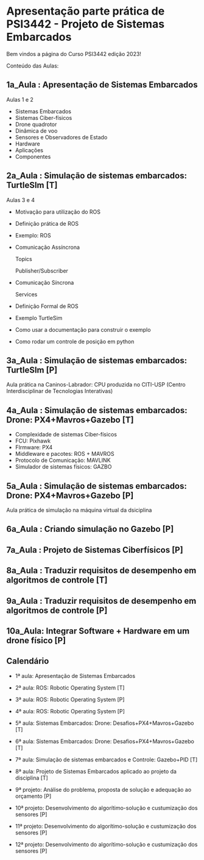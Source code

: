 # Apresentação parte prática de PSI3442 - Projeto de Sistemas Embarcados
Bem vindos a página do Curso PSI3442 edição 2023!

Conteúdo das Aulas:

## 1a_Aula : Apresentação de Sistemas Embarcados 

Aulas 1 e 2

* Sistemas Embarcados
*  Sistemas Ciber-físicos
*  Drone quadrotor
*  Dinâmica de voo
* Sensores e Observadores de Estado
* Hardware
* Aplicações
* Componentes   

## 2a_Aula : Simulação de sistemas embarcados: TurtleSIm [T]

Aulas 3 e 4

* Motivação para utilização do ROS
* Definição prática de ROS
* Exemplo: ROS
* Comunicação Assíncrona
  
  Topics
  
  Publisher/Subscriber
  
* Comunicação Síncrona
  
  Services

* Definição Formal de ROS
* Exemplo TurtleSim
* Como usar a documentação para construir o exemplo
* Como rodar um controle de posição em python


## 3a_Aula : Simulação de sistemas embarcados: TurtleSIm [P]
Aula prática na Caninos-Labrador: CPU produzida no CITI-USP (Centro Interdisciplinar de Tecnologias Interativas)

## 4a_Aula : Simulação de sistemas embarcados: Drone: PX4+Mavros+Gazebo [T]

* Complexidade de sistemas Ciber-físicos
* FCU: Pixhawk
* FIrmware: PX4
* Middleware e pacotes: ROS + MAVROS
* Protocolo de Comunicação: MAVLINK
* Simulador de sistemas físicos: GAZBO

## 5a_Aula : Simulação de sistemas embarcados: Drone: PX4+Mavros+Gazebo [P]
Aula prática de simulação na máquina virtual da dsiciplina

## 6a_Aula : Criando simulação no Gazebo [P]

## 7a_Aula : Projeto de Sistemas Ciberfísicos [P]

## 8a_Aula : Traduzir requisitos de desempenho em algoritmos de controle [T] 

## 9a_Aula : Traduzir requisitos de desempenho em algoritmos de controle [P]

## 10a_Aula: Integrar Software + Hardware em um drone físico [P]


## Calendário

* 1ª  aula: Apresentação de Sistemas Embarcados 

* 2ª  aula: ROS: Robotic Operating System [T]

* 3ª  aula: ROS: Robotic Operating System [P]

* 4ª  aula: ROS: Robotic Operating System [P]

* 5ª  aula: Sistemas Embarcados: Drone: Desafios+PX4+Mavros+Gazebo [T]

* 6ª  aula: Sistemas Embarcados: Drone: Desafios+PX4+Mavros+Gazebo [T]

* 7ª  aula: Simulação de sistemas embarcados e Controle: Gazebo+PID [T]

* 8ª  aula: Projeto de Sistemas Embarcados aplicado ao projeto da disciplina [T]

* 9ª  projeto: Análise do problema, proposta de solução e adequação ao orçamento [P]

* 10ª projeto: Desenvolvimento do algorítimo-solução e custumização dos sensores [P]

* 11ª projeto: Desenvolvimento do algorítimo-solução e custumização dos sensores [P]

* 12ª projeto: Desenvolvimento do algorítimo-solução e custumização dos sensores [P]
